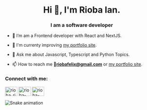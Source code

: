 <h1 align="center">Hi 👋, I'm Rioba Ian.</h1>
<h3 align="center">I am a software developer</h3>

- 🔭 I’m am a Frontend developer with React and NextJS. 

- 🚀 I'm currenty improving [my portfolio site](https://ian-rioba-portfolio.netlify.app/).  

- 💬 Ask me about Javascript, Typescript and Python Topics. 

- 📫 How to reach me **📩riobafelix@gmail.com** or [my portfolio site](https://ian-rioba-portfolio.netlify.app/).

<h3 align="left">Connect with me:</h3>
<p align="left">
<a href="https://twitter.com/rioba_riri" target="blank"><img align="center" src="https://raw.githubusercontent.com/rahuldkjain/github-profile-readme-generator/master/src/images/icons/Social/twitter.svg" alt="rioba_riri" height="30" width="40" /></a>
<a href="https://linkedin.com/in/rioba-ian" target="blank"><img align="center" src="https://raw.githubusercontent.com/rahuldkjain/github-profile-readme-generator/master/src/images/icons/Social/linked-in-alt.svg" alt="rioba-ian" height="30" width="40" /></a>
<a href="https://www.frontendmentor.io/profile/Rioba-Ian" target="blank"><img align="center" src="https://avatars.githubusercontent.com/u/83502526?v=4" alt="rioba-ian" height="30" width="40" /></a>
</p>

![Snake animation](https://github.com/Rioba-Ian/Rioba-Ian/blob/output/github-contribution-grid-snake.svg)
